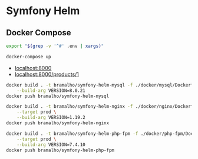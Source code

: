 # Symfony Helm

## Docker Compose

```bash
export "$(grep -v '^#' .env | xargs)"

docker-compose up
```

- [localhost:8000](http://localhost:8000)
- [localhost:8000/products/1](http://localhost:8000/products/1)

```bash
docker build . -t bramalho/symfony-helm-mysql -f ./docker/mysql/Dockerfile \
    --build-arg VERSION=8.0.21
docker push bramalho/symfony-helm-mysql

docker build . -t bramalho/symfony-helm-nginx -f ./docker/nginx/Dockerfile \
    --target prod \
    --build-arg VERSION=1.19.2
docker push bramalho/symfony-helm-nginx

docker build . -t bramalho/symfony-helm-php-fpm -f ./docker/php-fpm/Dockerfile \
    --target prod \
    --build-arg VERSION=7.4.10
docker push bramalho/symfony-helm-php-fpm
```
